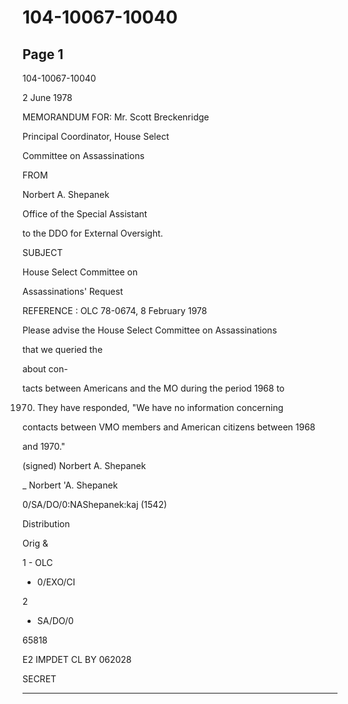# 104-10067-10040

## Page 1

104-10067-10040

2 June 1978

MEMORANDUM FOR: Mr. Scott Breckenridge

Principal Coordinator, House Select

Committee on Assassinations

FROM

Norbert A. Shepanek

Office of the Special Assistant

to the DDO for External Oversight.

SUBJECT

House Select Committee on

Assassinations' Request

REFERENCE : OLC 78-0674, 8 February 1978

Please advise the House Select Committee on Assassinations

that we queried the

about con-

tacts between Americans and the MO during the period 1968 to

1970. They have responded, "We have no information concerning

contacts between VMO members and American citizens between 1968

and 1970."

(signed) Norbert A. Shepanek

_ Norbert 'A. Shepanek

0/SA/DO/0:NAShepanek:kaj (1542)

Distribution

Orig &

1 - OLC

- 0/EXO/CI

2

- SA/DO/0

65818

E2 IMPDET CL BY 062028

SECRET

---

